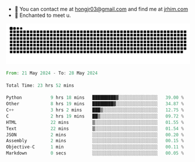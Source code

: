 - 📧 You can contact me at hongjr03@gmail.com and find me at [jrhim.com](https://jrhim.com/)
- 💜 Enchanted to meet u.

![snake_animation](https://raw.githubusercontent.com/hongjr03/hongjr03/output/github-contribution-grid-snake.svg)

<!--START_SECTION:waka-->

```rust
From: 21 May 2024 - To: 28 May 2024

Total Time: 23 hrs 52 mins

Python           9 hrs 18 mins   █████████▓░░░░░░░░░░░░░░░   39.00 %
Other            8 hrs 19 mins   ████████▓░░░░░░░░░░░░░░░░   34.87 %
C++              3 hrs 2 mins    ███▒░░░░░░░░░░░░░░░░░░░░░   12.75 %
C                2 hrs 19 mins   ██▒░░░░░░░░░░░░░░░░░░░░░░   09.72 %
HTML             22 mins         ▒░░░░░░░░░░░░░░░░░░░░░░░░   01.55 %
Text             22 mins         ▒░░░░░░░░░░░░░░░░░░░░░░░░   01.54 %
JSON             2 mins          ░░░░░░░░░░░░░░░░░░░░░░░░░   00.20 %
Assembly         2 mins          ░░░░░░░░░░░░░░░░░░░░░░░░░   00.15 %
Objective-C      1 min           ░░░░░░░░░░░░░░░░░░░░░░░░░   00.11 %
Markdown         0 secs          ░░░░░░░░░░░░░░░░░░░░░░░░░   00.05 %
```

<!--END_SECTION:waka-->
